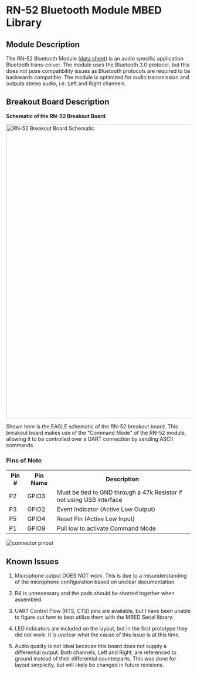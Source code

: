 # RN-52 Bluetooth Module MBED Library

## Module Description
The RN-52 Bluetooth Module ([data sheet](https://ww1.microchip.com/downloads/en/DeviceDoc/70005120A.pdf)) is an audio specific application Bluetooth trans-ceiver. The module uses the Bluetooth 3.0 protocol, but this does not pose compatibility issues as Bluetooth protocols are required to be backwards compatible. The module is optimized for audio transmission and outputs stereo audio, i.e. Left and Right channels. 

## Breakout Board Description

**Schematic of the RN-52 Breakout Board**

<img src="https://i.imgur.com/FjV9205.png" width="800" title="RN-52 Breakout Board Schematic">


Shown here is the EAGLE schematic of the RN-52 breakout board. 
This breakout board makes use of the "Command Mode" of the RN-52 module, allowing it to be controlled over a UART connection by sending ASCII commands. 

### Pins of Note

<table>
  <tr>
    <th>Pin #</th>
    <th>Pin Name</th>
    <th>Description</th>
  </tr>
  <tr>
    <td>P2</td>
    <td>GPIO3</td>
    <td>Must be tied to GND through a 47k Resistor if not using USB interface
  </tr>
  <tr> 
    <td>P3</td>
    <td>GPIO2</td>
    <td>Event Indicator (Active Low Output)</td>
  </tr>
  <tr>
    <td>P5</td>
    <td>GPIO4</td>
    <td>Reset Pin (Active Low Input)</td>
  </tr>
  <tr>
    <td>P1</td>
    <td>GPIO9</td>
    <td>Pull low to activate Command Mode</td>
  </tr>

  
</table>


![connector pinout](https://i.imgur.com/acJiQiz.png)



## Known Issues
1. Microphone output DOES NOT work. This is due to a misunderstanding of the microphone configuration based on unclear documentation.

2. R4 is unnecessary and the pads should be shorted together when assembled. 

3. UART Control Flow (RTS, CTS) pins are available, but I have been unable to figure out how to best utilize them with the MBED Serial library. 

4. LED indicators are included on the layout, but in the first prototype they did not work. It is unclear what the cause of this issue is at this time. 

5. Audio quality is not ideal because this board does not supply a differential output. Both channels, Left and Right, are referenced to ground instead of their differential counterparts. This was done for layout simplicity, but will likely be changed in future revisions. 


